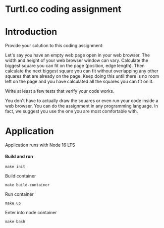 Turtl.co coding assignment
====================================

# Introduction
Provide your solution to this coding assignment:

Let's say you have an empty web page open in your web browser. The width and height of your web browser window can vary.
Calculate the biggest square you can fit on the page (position, edge length). Then calculate the next biggest square you can fit
without overlapping any other squares that are already on the page. Keep doing this until there is no room left on the page
and you have calculated all the squares you can fit on it.

Write at least a few tests that verify your code works.

You don't have to actually draw the squares or even run your code inside a web browser. You can do the assignment in any programming
language. In fact, we suggest you use the one you are most comfortable with.

# Application

Application runs with Node 16 LTS

#### Build and run

```
make init
```

Build container

```
make build-container
```

Run container

```
make up
```

Enter into node container

```
make bash
```
